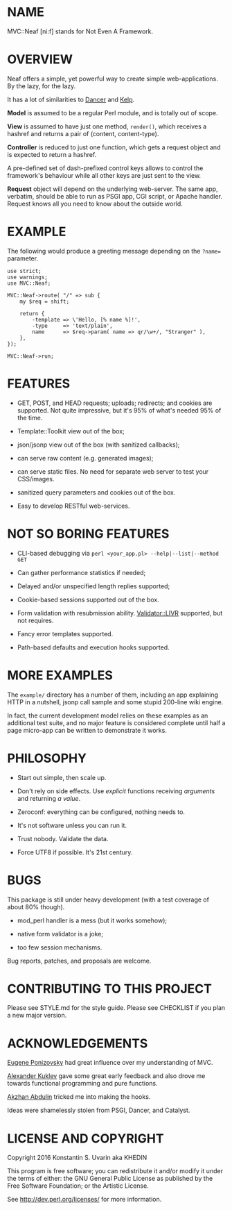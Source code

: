 # NAME

MVC::Neaf [ni:f] stands for Not Even A Framework.

# OVERVIEW

Neaf offers a simple, yet powerful way to create simple web-applications.
By the lazy, for the lazy.

It has a lot of similarities to
[Dancer](https://metacpan.org/pod/Dancer2) and
[Kelp](https://metacpan.org/pod/Kelp).

**Model** is assumed to be a regular Perl module, and is totally out of scope.

**View** is assumed to have just one method, `render()`,
which receives a hashref and returns a pair of (content, content-type).

**Controller** is reduced to just one function, which gets a request object
and is expected to return a hashref.

A pre-defined set of dash-prefixed control keys allows to control the
framework's behaviour while all other keys are just sent to the view.

**Request** object will depend on the underlying web-server.
The same app, verbatim, should be able to run as PSGI app, CGI script, or
Apache handler.
Request knows all you need to know about the outside world.

# EXAMPLE

The following would produce a greeting message depending
on the `?name=` parameter.

    use strict;
    use warnings;
    use MVC::Neaf;

    MVC::Neaf->route( "/" => sub {
		my $req = shift;

		return {
			-template => \'Hello, [% name %]!',
			-type     => 'text/plain',
			name      => $req->param( name => qr/\w+/, "Stranger" ),
		},
    });

    MVC::Neaf->run;

# FEATURES

* GET, POST, and HEAD requests; uploads; redirects; and cookies
are supported.
Not quite impressive, but it's 95% of what's needed 95% of the time.

* Template::Toolkit view out of the box;

* json/jsonp view out of the box (with sanitized callbacks);

* can serve raw content (e.g. generated images);

* can serve static files.
No need for separate web server to test your CSS/images.

* sanitized query parameters and cookies out of the box.

* Easy to develop RESTful web-services.

# NOT SO BORING FEATURES

* CLI-based debugging via `perl <your_app.pl> --help|--list|--method GET`

* Can gather performance statistics if needed;

* Delayed and/or unspecified length replies supported;

* Cookie-based sessions supported out of the box.

* Form validation with resubmission ability.
[Validator::LIVR](https://metacpan.org/pod/Validator::LIVR)
supported, but not requires.

* Fancy error templates supported.

* Path-based defaults and execution hooks supported.

# MORE EXAMPLES

The `example/` directory has a number of them, including an app explaining
HTTP in a nutshell, jsonp call sample and some stupid 200-line wiki engine.

In fact, the current development model relies on these examples
as an additional test suite, and no major feature is considered complete
until half a page micro-app can be written to demonstrate it works.

# PHILOSOPHY

* Start out simple, then scale up.

* Don't rely on side effects. Use *explicit* functions receiving *arguments*
and returning *a value*.

* Zeroconf: everything can be configured, nothing needs to.

* It's not software unless you can run it.

* Trust nobody. Validate the data.

* Force UTF8 if possible. It's 21st century.

# BUGS

This package is still under heavy development
(with a test coverage of about 80% though).

* mod\_perl handler is a mess (but it works somehow);

* native form validator is a joke;

* too few session mechanisms.

Bug reports, patches, and proposals are welcome.

# CONTRIBUTING TO THIS PROJECT

Please see STYLE.md for the style guide.
Please see CHECKLIST if you plan a new major version.

# ACKNOWLEDGEMENTS

[Eugene Ponizovsky](https://github.com/iph0)
had great influence over my understanding of MVC.

[Alexander Kuklev](https://github.com/akuklev)
gave some great early feedback
and also drove me towards functional programming and pure functions.

[Akzhan Abdulin](https://github.com/akzhan)
tricked me into making the hooks.

Ideas were shamelessly stolen from PSGI, Dancer, and Catalyst.

# LICENSE AND COPYRIGHT

Copyright 2016 Konstantin S. Uvarin aka KHEDIN

This program is free software; you can redistribute it and/or modify it
under the terms of either: the GNU General Public License as published
by the Free Software Foundation; or the Artistic License.

See http://dev.perl.org/licenses/ for more information.


